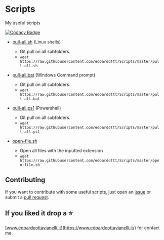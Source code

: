 # Scripts
My useful scripts

[![Codacy Badge](https://api.codacy.com/project/badge/Grade/bb84802a2e674c20b5412e1d5f67a603)](https://www.codacy.com/manual/edoardottt/Scripts?utm_source=github.com&amp;utm_medium=referral&amp;utm_content=edoardottt/Scripts&amp;utm_campaign=Badge_Grade)

- [pull-all.sh](https://github.com/edoardottt/Scripts/blob/master/pull-all.sh) (Linux shells)
    
    - Git pull on all subfolders.
    - `wget https://raw.githubusercontent.com/edoardottt/Scripts/master/pull-all.sh`

- [pull-all.bat](https://github.com/edoardottt/Scripts/blob/master/pull-all.bat) (Windows Command prompt)
    
    - Git pull on all subfolders.
    - `wget https://raw.githubusercontent.com/edoardottt/Scripts/master/pull-all.bat`

- [pull-all.ps1](https://github.com/edoardottt/Scripts/blob/master/pull-all.ps1) (Powershell)
    
    - Git pull on all subfolders.
    - `wget https://raw.githubusercontent.com/edoardottt/Scripts/master/pull-all.ps1`

- [open-file.sh](https://github.com/edoardottt/Scripts/master/open-file.sh)

    - Open all files with the inputted extension
    - `wget https://raw.githubusercontent.com/edoardottt/Scripts/master/open-file.sh`

Contributing
------

If you want to contribute with some useful scripts, just open an [issue](https://github.com/edoardottt/Scripts/issues) or submit a [pull request](https://github.com/edoardottt/Scripts/pulls).

If you liked it drop a :star:
------

[www.edoardoottavianelli.it](https://www.edoardoottavianelli.it/) for contact me.
